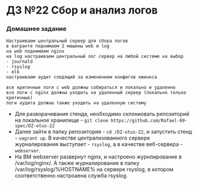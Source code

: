 # ДЗ №22 Сбор и анализ логов
### Домашнее задание
```
Настраиваем центральный сервер для сбора логов
в вагранте поднимаем 2 машины web и log
на web поднимаем nginx
на log настраиваем центральный лог сервер на любой системе на выбор
- journald
- rsyslog
- elk
настраиваем аудит следящий за изменением конфигов нжинкса

все критичные логи с web должны собираться и локально и удаленно
все логи с nginx должны уходить на удаленный сервер (локально только критичные)
логи аудита должны также уходить на удаленную систему
```
- Для разворачивания стенда, необходимо склониовать репозиторий на локальное хранилище - ```git clone https://github.com/Rafael-99-spec/DZ-otus-22```
- Далее зайти в папку репозитория - ```cd /DZ-otus-22```, и запустить стенд - ```vagrant up```. В качестве централизованного сервере журналирования выступает - ```rsyslog```,
а в качестве веб-сервера - ```webserver```.
- На ВМ webserver развернут nginx, и настроено журнлирование в /var/log/nginx/. А также журналирование в папку /var/log/rsyslog/%HOSTNAME% на сервере rsyslog, в котором соответственно настроаена служба rsyslog.
